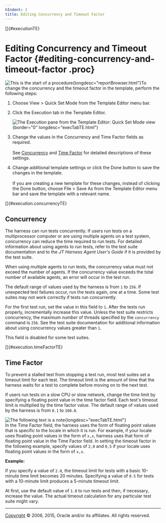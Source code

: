 ```yaml
---
hIndent: 2
title: Editing Concurrency and Timeout Factor
---
```


[]{#executionTE}

# Editing Concurrency and Timeout Factor {#editing-concurrency-and-timeout-factor .proc}

![This is the start of a procedure](../../images/hg_proc.gif){longdesc="reportBrowser.html"}To
change the concurrency and the timeout factor in the template, perform the following steps:

1.  Choose View \> Quick Set Mode from the Template Editor menu bar.

2.  Click the Execution tab in the Template Editor.

    ![The Execution pane from the Template Editor: Quick Set Mode
    view](../../images/JT4executionTabConfigEd.gif){border="0" longdesc="execTabTE.html"}

<!-- -->

3.  Change the values in the Concurrency and Time Factor fields as required.\
    \
    See [Concurrency](#execution.concurrencyTE) and [Time Factor](#execution.timeFactorTE) for
    detailed descriptions of these settings.

<!-- -->

4.  Change additional template settings or click the Done button to save the changes in the
    template.\
    \
    If you are creating a new template for these changes, instead of clicking the Done button,
    choose File \> Save As from the Template Editor menu bar and save the template with a relevant
    name.

[]{#execution.concurrencyTE}

## Concurrency

The harness can run tests concurrently. If users run tests on a multiprocessor computer or are using
multiple agents on a test system, concurrency can reduce the time required to run tests. For
detailed information about using agents to run tests, refer to the test suite documentation and to
the *JT Harness Agent User\'s Guide* if it is provided by the test suite.

When using multiple agents to run tests, the concurrency value must not exceed the number of agents.
If the concurrency value exceeds the total number of available agents, an error will occur in the
test run.

The default range of values used by the harness is from `1` to `256`. If unexpected test failures
occur, run the tests again, one at a time. Some test suites may not work correctly if tests run
concurrently.

For the first test run, set the value in this field to `1`. After the tests run properly,
incrementally increase this value. Unless the test suite restricts concurrency, the maximum *number*
of threads specified by the `concurrency` command is `256`. See the test suite documentation for
additional information about using concurrency values greater than `1`.

This field is disabled for some test suites.

[]{#execution.timeFactorTE}

## Time Factor

To prevent a stalled test from stopping a test run, most test suites set a timeout limit for each
test. The timeout limit is the amount of time that the harness waits for a test to complete before
moving on to the next test.

If users run tests on a slow CPU or slow network, change the time limit by specifying a floating
point value in the time factor field. Each test\'s timeout limit is multiplied by the time factor
value. The default range of values used by the harness is from `0.1` to `100.0`.

![The following text is a note](../../images/hg_note.gif){longdesc="execTabTE.html"}\
In the Time Factor field, the harness uses the form of floating point values that is specific to the
locale in which it is run. For example, if your locale uses floating point values in the form of
`x,x`, harness uses that form of floating point value in the Time Factor field. In setting the
timeout factor in the following example, specify values of `2,0` and `0,5` if your locale uses
floating point values in the form of `x,x`.

**Example:**

If you specify a value of `2.0`, the timeout limit for tests with a basic 10-minute time limit
becomes 20 minutes. Specifying a value of `0.5` for tests with a 10-minute limit produces a 5-minute
timeout limit.

At first, use the default value of `1.0` to run tests and then, if necessary, increase the value.
The actual timeout calculation for any particular test suite might vary.

----------------------------------------------------------------------------------------------------

[Copyright](../copyright.html) © 2006, 2015, Oracle and/or its affiliates. All rights reserved.
